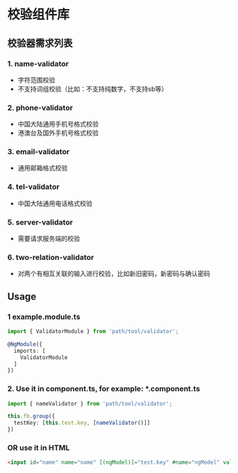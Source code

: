 # 校验组件库

## 校验器需求列表

### 1. name-validator

- 字符范围校验
- 不支持词组校验（比如：不支持纯数字，不支持sb等）

### 2. phone-validator

- 中国大陆通用手机号格式校验
- 港澳台及国外手机号格式校验

### 3. email-validator

- 通用邮箱格式校验

### 4. tel-validator

- 中国大陆通用电话格式校验

### 5. server-validator

- 需要请求服务端的校验

### 6. two-relation-validator

- 对两个有相互关联的输入进行校验，比如新旧密码，新密码与确认密码

## Usage

### 1 example.module.ts

```ts
import { ValidatorModule } from 'path/tool/validator';

@NgModule({
  imports: [
    ValidatorModule
  ]
})
```

### 2. Use it in component.ts, for example: *.component.ts

```ts
import { nameValidator } from 'path/tool/validator';

this.fb.group({
  testKey: [this.test.key, [nameValidator()]]
})
```

### OR use it in HTML

```html
<input id="name" name="name" [(ngModel)]="test.key" #name="ngModel" validateName="denyword">
```
